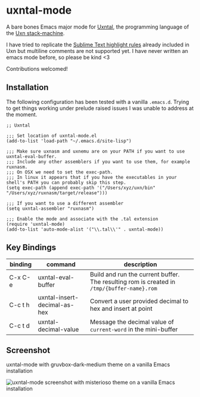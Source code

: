 # uxntal-mode

A bare bones Emacs major mode for [Uxntal](https://wiki.xxiivv.com/site/uxntal.html), the programming language of the [Uxn stack-machine](https://wiki.xxiivv.com/site/uxn.html).

I have tried to replicate the [Sublime Text highlight rules](https://git.sr.ht/~rabbits/uxn/tree/master/item/etc/tal.sublime-syntax) already included in Uxn but multiline comments are not supported yet. I have never written an emacs mode before, so please be kind <3

Contributions welcomed!

## Installation

The following configuration has been tested with a vanilla `.emacs.d`. Trying to get things working under prelude raised issues I was unable to address at the moment. 

```elisp
;; Uxntal

;;; Set location of uxntal-mode.el
(add-to-list 'load-path "~/.emacs.d/site-lisp")

;;; Make sure uxnasm and uxnemu are on your PATH if you want to use uxntal-eval-buffer.
;;; Include any other assemblers if you want to use them, for example ruxnasm.
;;; On OSX we need to set the exec-path.
;;; In linux it appears that if you have the executables in your shell's PATH you can probably skip this step.
(setq exec-path (append exec-path '("/Users/xyz/uxn/bin" "/Users/xyz/ruxnasm/target/release")))

;;; If you want to use a different assembler
(setq uxntal-assembler "ruxnasm")

;;; Enable the mode and associate with the .tal extension 
(require 'uxntal-mode)
(add-to-list 'auto-mode-alist '("\\.tal\\'" . uxntal-mode))
```
## Key Bindings

|binding|command|description|
|--|--|--|
|C-x C-e| uxntal-eval-buffer|Build and run the current buffer. The resulting rom is created in `/tmp/{buffer-name}.rom`|
|C-c t h| uxntal-insert-decimal-as-hex|Convert a user provided decimal to hex and insert at point|
|C-c t d| uxntal-decimal-value|Message the decimal value of `current-word` in the mini-buffer|

## Screenshot

uxntal-mode with gruvbox-dark-medium theme on a vanilla Emacs installation

![uxntal-mode screenshot with misterioso theme on a vanilla Emacs installation](uxntal-mode.png)
